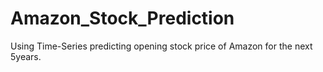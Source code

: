 # Amazon_Stock_Prediction
Using Time-Series predicting opening stock price of Amazon for the next 5years.

